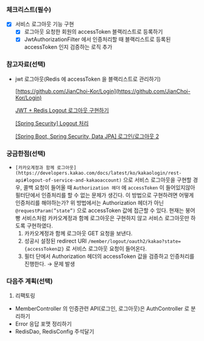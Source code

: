 ### 체크리스트(필수)

- [x]  서비스 로그아웃 기능 구현
    - [x]  로그아웃 요청한 회원의 accessToken 블랙리스트로 등록하기
    - [x]  JwtAuthorizationFilter 에서 인증처리할 때 블랙리스트로 등록된 accessToken 인지 검증하는 로직 추가

### 참고자료(선택)

- jwt 로그아웃(Redis 에 accessToken 을 블랙리스트로 관리하기)
    
    [https://github.com/JianChoi-Kor/Login](https://github.com/JianChoi-Kor/Login)
    
    [JWT + Redis Logout 로그아웃 구현하기](https://wildeveloperetrain.tistory.com/61)
    
    [[Spring Security] Logout 처리](https://velog.io/@dailylifecoding/spring-security-logout-feature)
    
    [[Spring Boot, Spring Security, Data JPA] 로그인/로그아웃 2](https://sepang2.tistory.com/84)
    

### 궁금한점(선택)

- `[카카오계정과 함께 로그아웃](https://developers.kakao.com/docs/latest/ko/kakaologin/rest-api#logout-of-service-and-kakaoaccount)` 으로 서비스 로그아웃을 구현할 경우, 콜백 요청이 들어올 때 `Authorization 헤더` 에 `accessToken` 이 들어있지않아 필터단에서 인증처리를 할 수 없는 문제가 생긴다. 이 방법으로 구현하려면 어떻게 인증처리를 해야하는가?
위 방법에서는 Authorization 헤더가 아닌 `@requestParam(”state”)` 으로 accessToken 값에 접근할 수 있다. 현재는 붕어빵 서비스처럼 카카오계정과 함께 로그아웃은 구현하지 않고 서비스 로그아웃만 하도록 구현하였다.
    1. 카카오계정과 함께 로그아웃 GET 요청을 보낸다.
    2. 성공시 설정된 redirect URI `/member/logout/oauth2/kakao?state={accessToken값}` 로 서비스 로그아웃 요청이 들어온다. 
    3. 필터 단에서 Authorization 헤더의 accessToken 값을 검증하고 인증처리를 진행한다. → 문제 발생

### 다음주 계획(선택)

1. 리팩토링
- MemberController 의 인증관련 API(로그인, 로그아웃)은 AuthController 로 분리하기
- Error 응답 포맷 정리하기
- RedisDao, RedisConfig 주석달기

